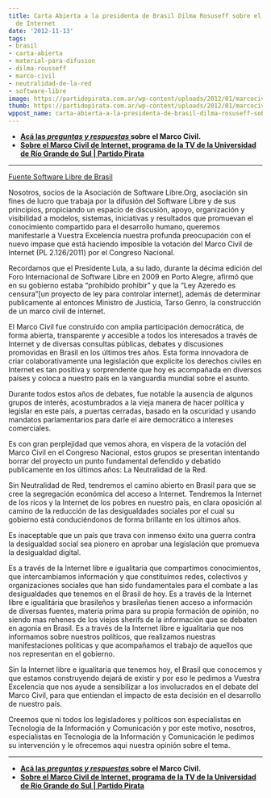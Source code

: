 ```yaml
---
title: Carta Abierta a la presidenta de Brasil Dilma Rosuseff sobre el Marco Civil
  de Internet
date: '2012-11-13'
tags:
- brasil
- carta-abierta
- material-para-difusion
- dilma-rousseff
- marco-civil
- neutralidad-de-la-red
- software-libre
image: https://partidopirata.com.ar/wp-content/uploads/2012/01/marcocivil.jpg
thumb: https://partidopirata.com.ar/wp-content/uploads/2012/01/marcocivil-150x150.jpg
wppost_name: carta-abierta-a-la-presidenta-de-brasil-dilma-rosuseff-sobre-el-marco-civil-de-internet
---
```


<ul>
	<li><strong><a href="https://partidopirata.com.ar/5495/brasil-preguntas-y-respuestas-sobre-el-marco-civil-de-internet" target="_blank">Acá las <em>preguntas y respuestas</em> </a> sobre el Marco Civil.</strong></li>
	<li><strong><a href="https://partidopirata.com.ar/5875/sobre-el-marco-civil-de-internet-programa-de-la-tv-de-la-universidad-de-rio-grande-do-sul" rel="external nofollow">Sobre el Marco Civil de Internet, programa de la TV de la Universidad de Río Grande do Sul | Partido Pirata</a></strong></li>
</ul>
<strong>
</strong>

<hr />

<a href="http://softwarelivre.org/portal/carta-aberta-a-presidenta-dilma-rousseff-sobre-o-marco-civil-da-internet" target="_blank">Fuente Software Libre de Brasil</a>

Nosotros, socios de la Asociación de Software Libre.Org, asociación sin fines de lucro que trabaja por la difusión del Software Libre y de sus principios, propiciando un espacio de discusión, apoyo, organización y visibilidad a modelos, sistemas, iniciativas y resultados que promuevan el conocimiento compartido para el desarrollo humano, queremos manifestarle a Vuestra Excelencia nuestra profunda preocupación con el nuevo impase que está haciendo imposible la votación del Marco Civil de Internet (PL 2.126/2011) por el Congreso Nacional.

Recordamos que el Presidente Lula, a su lado, durante la décima edición del Foro Internacional de Software Libre en 2009 en Porto Alegre, afirmó que en su gobierno estaba “prohibido prohibir” y que la “Ley Azeredo es censura”[un proyecto de ley para controlar internet], además de determinar publicamente al entonces Ministro de Justicia, Tarso Genro, la construcción de un marco civil de internet.

El Marco Civil fue construído con amplia participación democrática, de forma abierta, transparente y accesible a todos los interesados a través de Internet y de diversas consultas públicas, debates y discusiones promovidas en Brasil en los últimos tres años. Esta forma innovadora de criar colaborativamente una legislación que explicite los derechos civiles en Internet es tan positiva y sorprendente que hoy es acompañada en diversos países y coloca a nuestro país en la vanguardia mundial sobre el asunto.

Durante todos estos años de debates, fue notable la ausencia de algunos grupos de interés, acostumbrados a la vieja manera de hacer política y legislar en este país, a puertas cerradas, basado en la oscuridad y usando mandatos parlamentarios para darle el aire democrático a intereses comerciales.

Es con gran perplejidad que vemos ahora, en vispera de la votación del Marco Civil en el Congreso Nacional, estos grupos se presentan intentando borrar del proyecto un punto fundamental defendido y debatido publicamente en los últimos años: La Neutralidad de la Red.

Sin Neutralidad de Red, tendremos el camino abierto en Brasil para que se cree la segregación económica del acceso a Internet. Tendremos la Internet de los ricos y la Internet de los pobres en nuestro país, en clara oposición al camino de la reducción de las desigualdades sociales por el cual su gobierno está conduciéndonos de forma brillante en los últimos años.

Es inaceptable que un país que trava con inmenso éxito una guerra contra la desigualdad social sea pionero en aprobar una legislación que promueva la desigualdad digital.

Es a través de la Internet libre e igualitaria que compartimos conocimientos, que intercambiamos información y que constituímos redes, colectivos y organizaciones sociales que han sido fundamentales para el combate a las desigualdades que tenemos en el Brasil de hoy. Es a través de la Internet libre e igualitária que brasileños y brasileñas tienen acceso a información de diversas fuentes, materia prima para su propia formación de opinión, no siendo mas rehenes de los viejos sherifs de la información que se debaten en agonia en Brasil. Es a través de la Internet libre e igualitaria que nos informamos sobre nuestros políticos, que realizamos nuestras manifestaciones politicas y que acompañamos el trabajo de aquellos que nos representan en el gobierno.

Sin la Internet libre e igualitaria que tenemos hoy, el Brasil que conocemos y que estamos construyendo dejará de existir y por eso le pedimos a Vuestra Excelencia que nos ayude a sensibilizar a los involucrados en el debate del Marco Civil, para que entiendan el impacto de esta decisión en el desarrollo de nuestro país.

Creemos que ni todos los legisladores y políticos son especialistas en Tecnologia de la Información y Comunicación y por este motivo, nosotros, especialistas en Tecnologia de la Información y Comunicación le pedimos su intervención y le ofrecemos aqui nuestra opinión sobre el tema.

<hr />

<ul>
	<li><strong><a href="https://partidopirata.com.ar/5495/brasil-preguntas-y-respuestas-sobre-el-marco-civil-de-internet" target="_blank">Acá las <em>preguntas y respuestas</em> </a> sobre el Marco Civil.</strong></li>
	<li><strong><a href="https://partidopirata.com.ar/5875/sobre-el-marco-civil-de-internet-programa-de-la-tv-de-la-universidad-de-rio-grande-do-sul" rel="external nofollow">Sobre el Marco Civil de Internet, programa de la TV de la Universidad de Río Grande do Sul | Partido Pirata</a></strong></li>
</ul>
